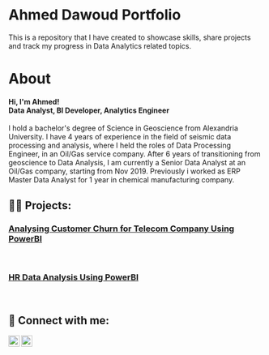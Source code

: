 # Ahmed Dawoud Portfolio

This is a repository that I have created to showcase skills, share projects and track my progress in Data Analytics related topics.

# About
<h4>Hi, I'm Ahmed! <br/><a>Data Analyst</a>, <a>BI Developer</a>, <a>Analytics Engineer</a></h4>

I hold a bachelor's degree of Science in Geoscience from Alexandria University. I have 4 years of experience in the field of seismic data processing and analysis, where I held the roles of Data Processing Engineer, in an Oil/Gas service company. After 6 years of transitioning from geoscience to Data Analysis, I am currently a Senior Data Analyst at an Oil/Gas company, starting from Nov 2019. Previously i worked as ERP Master Data Analyst for 1 year in chemical manufacturing company.<br/>

<h2>👨‍💻 Projects:</h2>

<h3><p><a href="https://www.github.com/HamadaDawoud/Cust_Churn_PBI">Analysing Customer Churn for Telecom Company Using PowerBI</a></p></h3>
<br/>
<h3><p><a href="https://github.com/HamadaDawoud/HR_Analytics">HR Data Analysis Using PowerBI</a></p></h3>
<br/>

<h2> 🤳 Connect with me:</h2>

[<img align="left" alt="AhmedDawoud | OutLook" width="22px" src="https://cdn.jsdelivr.net/npm/simple-icons@v3/icons/microsoftoutlook.svg" />][outlook]
[<img align="left" alt="AhmedDawoud | LinkedIn" width="22px" src="https://cdn.jsdelivr.net/npm/simple-icons@v3/icons/linkedin.svg" />][linkedin]

[outlook]: https://www.ahmed_daoud90@hotmail.com
[linkedin]: https://www.linkedin.com/in/ahmed-dawoud-964a5b148



